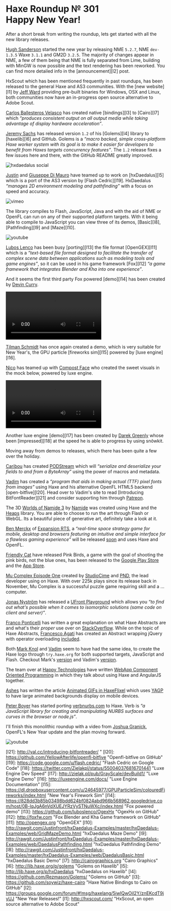 [_template]: ../templates/roundup.html
[date]: / "2015-01-04 11:12:00"
[modified]: / "2015-01-04 20:12:00"
[published]: / "2015-01-04 20:12:00"
[“”]: a ""
# Haxe Roundup № 301<br/>Happy New Year!

After a short break from writing the roundup, lets get started with all the new 
library releases.

[Hugh Sanderson][tw1] started the new year by releasing NME `5.2.7`, NME `dev-1.3.5`
Waxe `3.1.1` and GM2D `3.2.5`. The majority of changes appear in NME, a few of them
being that NME is fully separated from Lime, building with MinGW is now possible and
the text rendering has been reworked. You can find more detailed info in the 
[announcement][l2] post.

HxScout which has been mentioned frequently in past roundups, has been released to
the general Haxe and AS3 communities. With the [new website][l1] by [Jeff Ward][tw2] 
providing pre-built binaries for Windows, OSX and Linux, both communities now have
an in-progress open source alternative to Adobe Scout.

[Carlos Ballesteros Velasco][gh1] has created native [bindings][l3] to [Cairo][l7]
which _“produces consistent output on all output media while taking advantage of 
display hardware acceleration”_.

[Jeremy Sachs][tw3] has released version `1.2` of his [Golems][l4] library to 
[haxelib][l6] and GitHub. Golems is a _“macro backed, simple cross-platform Haxe 
worker system with its goal is to make it easier for developers to benefit 
from Haxes targets concurrency features”_. The `1.2` release fixes a few issues here 
and there, with the GitHub README greatly improved.

![hxdaedalus social](/img/301/hxdaedalus.png)

[Justin][gh2] and [Giuseppe Di Mauro][gh3] have teamed up to work on [hxDaedalus][l5]
which is a port of the AS3 version by [Flash Cedric][l19]. HxDaedalus 
_“manages 2D environment modeling and pathfinding”_ with a focus on 
speed and accuracy.

![vimeo](115900961)

The library compiles to Flash, JavaScript, Java and with the aid of NME or OpenFL
can run on any of their supported platform targets. With it being able to compile
to JavaScript you can view three of its demos, [Basic][l8], [Pathfinding][l9] and
[Maze][l10].

![youtube](DPr7dwucTVw)

[Lubos Lenco][tw4] has been busy [porting][l13] the file format [OpenGEX][l11] 
which is a _“text-based file format designed to facilitate the transfer of 
complex scene data between applications such as modeling tools and game engines”_,
so it can be used in his game framework [Fox][l12] _“a game framework that 
integrates Blender and Kha into one experience”_.

And it seems the first third party Fox powered [demo][l14] has been created by 
[Devin Curry][tw5].

![fox demo](/img/301/fox_demo.mp4 "Fox Demo by @Devination3D")

[Tilman Schmidt][tw6] has once again created a demo, which is very suitable for 
New Year's, the GPU particle [fireworks sim][l15] powered by [luxe engine][l16].

[Nico][tw7] has teamed up with [Compost Face][tw8] who created the sweet visuals
in the mock below, powered by luxe engine.

![luxe mock](/img/301/nico_demo.mp4 "Luxe engine demo by @nico_m__ and @orbitantlers")

Another luxe engine [demo][l17] has been created by [Darek Greenly][tw9] whose been
[impressed][l18] at the speed he is able to progress by using snõwkit.

Moving away from demos to releases, which there has been quite a few over the
holiday.

[Caribou][tw13] has created [PODStream][l32] which will _“serialize and deserialize 
your fields to and from a ByteArray”_ using the power of macros and metadata.

[Vadim][gh4] has created a _“program that aids in making actual (TTF) pixel fonts 
from images”_ using Haxe and his alternative OpenFL HTML5 backend 
[open-bitfive][l20]. Head over to Vadim's site to read 
[Introducing BitFontReader][l21] and consider supporting him through [Patreon][l22].

The 3D [Worlds of Namide 3][l23] by [Namide][l24] was created using Haxe and the
[Heaps][l25] library. You are able to choose to run the art through Flash or WebGL. 
Its a beautiful piece of generative art, definitely take a look at it.

[Ben Merckx][tw11] of [Expansion RTS][l27], a _“real-time space strategy game for 
mobile, desktop and browsers featuring an intuitive and simple interface for a 
flawless gaming experience”_ will be released [soon][l28] and uses Haxe and OpenFL.

[Friendly Cat][l29] have released Pink Birds, a game with the goal of shooting the
pink birds, not the blue ones, has been released to the [Google Play Store][l30] and
the [App Store][l31].

[Mu Complex Episode One][l41] created by [StudioCime][l42] and [PND][tw20], the 
lead developer using on Haxe. With over 225k plays since its release back in
November, Mu Complex is a successful puzzle game requiring skill
and a ... computer.

[Jonas Nyström][tw10] has released a [UFront Playground][l26] which allows you
_“to find out what's possible when it comes to isomorphic solutions (same code on 
client and server)”_.

[Franco Ponticelli][tw14] has written a great explanation on what Haxe Abstracts are
and what's their _proper_ use over on [StackOverflow][l33]. While on the topic of
Haxe Abstracts, [Francesco Agati][tw15] has created an Abstract wrapping jQuery
with operator overloading [included][l34].

Both [Mark Knol][tw16] and [Vadim][gh4] seem to have had the same idea, to
create the Haxe logo through `try.haxe.org` for both supported targets, JavaScript
and Flash. Checkout Mark's [version][l35] and Vadim's [version][l36].

The team over at [Happy Technologies][tw17] have written 
[WebApp Component Oriented Programming][l37] in which they talk about using Haxe
and AngularJS together.

[Ashes][tw18] has written the article [Animated GIFs in HaxeFlixel][l38] which
uses [YAGP][l39] to have large animated backgrounds display on mobile devices.

[Peter Boyer][tw19] has started porting [verbnurbs.com][l40] to Haxe. Verb
is _“a JavaScript library for creating and manipulating NURBS surfaces and
curves in the browser or node.js”_.

I'll finish this monolithic roundup with a video from [Joshua Granick][tw12], OpenFL's
New Year update and the plan moving forward.

![youtube](yQGrF2GiNcQ)

[gh4]: https://github.com/YellowAfterlife "@YellowAfterlife on GitHub"
[gh3]: https://github.com/azrafe7 "@azrafe7 on GitHub"
[gh2]: https://github.com/Justinfront "@Justinfront on GitHub"
[gh1]: https://github.com/soywiz "@soywiz on GitHub"

[tw20]: https://twitter.com/PND_ "@PND_ on Twitter"
[tw19]: https://twitter.com/ptrbyr "@ptrbyr on Twitter"
[tw18]: https://twitter.com/ashes999 "@ashes999 on Twitter"
[tw17]: https://twitter.com/agence_happy "@agence_happy on Twitter"
[tw16]: https://twitter.com/mknol "@mknol on Twitter"
[tw15]: https://twitter.com/sa_su_ke "@sa_su_ke on Twitter"
[tw14]: https://twitter.com/fponticelli "@fponticelli on Twitter"
[tw13]: https://twitter.com/caribouloche "@caribouloche on Twitter"
[tw12]: https://twitter.com/singmajesty "@singmajesty on Twitter"
[tw11]: https://twitter.com/benmerckx "@benmerckx on Twitter"
[tw10]: https://twitter.com/cambiatajonas "@cambiatajonas on Twitter"
[tw9]: https://twitter.com/Zielakpl "@Zielakpl on Twitter"
[tw8]: https://twitter.com/orbitantlers "@orbitantlers on Twitter"
[tw7]: https://twitter.com/nico_m__ "@nico_m__ on Twitter"
[tw6]: https://twitter.com/KeyMaster_ "@KeyMaster_ on Twitter"
[tw5]: https://twitter.com/Devination3D "@Devination3D on Twitter"
[tw4]: https://twitter.com/luboslenco "@luboslenco on Twitter"
[tw3]: https://twitter.com/rezmason "@rezmason on Twitter"
[tw2]: https://twitter.com/Jeff__Ward "@Jeff__Ward on Twitter"
[tw1]: https://twitter.com/gamehaxe "@gamehaxe on Twitter"

[l42]: http://www.studiocime.com/ "StudioCime"
[l41]: http://www.kongregate.com/games/studiocime/mu-complex-episode-one "Mu Complex on Kongregate"
[l40]: http://verbnurbs.com "Verb - A CAD library for the Web"
[l39]: https://github.com/Yanrishatum/yagp "YAGP on GitHub"
[l38]: http://haxers.herokuapp.com/2014/animated-gifs-in-haxeflixel/ "Animated GIFs in HaxeFlixel"
[l37]: http://happy-technologies.com/webapp-programmation-orientee-composant/ "WebApp Component Oriented Programming"
[l36]: http://try.haxe.org/#BF961 "Drawing the Haxe Logo"
[l35]: http://try.haxe.org/#fF62D "Drawing the Haxe Logo"
[l34]: http://try.haxe.org/#412C6 "Abstract jQuery"
[l33]: https://stackoverflow.com/questions/27642935/proper-uses-for-abstracts "The Proper uses for Haxe Abstracts on StackOverflow"
[l32]: https://github.com/Dvergar/PODStream "PODStream on GitHub"
[l31]: http://www.appstore.com/pinkbirds "Pink Birds on the Apple App Store"
[l30]: https://play.google.com/store/apps/details?id=com.friendlycat.pinkbirds "Pink Birds on the Google Play Store"
[l29]: http://www.friendlycat.com.au/ "Friendly Cat"
[l28]: https://twitter.com/benmerckx/status/549517260273225728 "Expansion RTS releasing soon"
[l27]: http://www.expansionrts.com "Expansion RTS"
[l26]: https://github.com/cambiata/ufront-iso "UFront ISO on GitHub"
[l25]: https://github.com/ncannasse/heaps/ "Heaps on Twitter"
[l24]: http://namide.com/en/about "About Namide"
[l23]: http://world.namide.com/v3/ "The Worlds of Namide 3"
[l22]: http://www.patreon.com/yellowafterlife "Vadim on Patreon"
[l21]: http://yal.cc/introducing-bitfontreader/ "
[l20]: https://github.com/YellowAfterlife/openfl-bitfive "Openfl-bitfive on GitHub"
[l19]: https://code.google.com/u/flash.cedric/ "Flash Cedric on Google Code"
[l18]: https://twitter.com/Zielakpl/status/550040376816701441 "Luxe Engine Dev Speed"
[l17]: http://zielak.pl/pub/GrayScale/devBuild1/ "Luxe Engine Demo"
[l16]: http://luxeengine.com/docs/ "Luxe Engine Documentation"
[l15]: https://dl.dropboxusercontent.com/u/24645977/GPUParticleSim/colouredFireworks/index.html "New Year's Firework Sim"
[l14]: https://828dd3b85b03498bdd624bf0824abd966b568962.googledrive.com/host/0B-lqJgA6nVdXUEJYRzVySTNuWXc/index.html "Fox powered demo"
[l13]: https://github.com/luboslenco/OgexHx "OgexHx on GitHub"
[l12]: http://foxfw.com "Fox Blender and Kha Game framework on GitHub"
[l11]: http://opengex.org "OpenGEX"
[l10]: http://rawgit.com/Justinfront/hxDaedalus-Examples/master/hxDaedalus-Examples/web/GridMazeDemo.html "hxDaedalus Maze Demo"
[l9]: http://rawgit.com/Justinfront/hxDaedalus-Examples/master/hxDaedalus-Examples/web/DaedalusPathfinding.html "hxDaedalus Pathfinding Demo"
[l8]: http://rawgit.com/Justinfront/hxDaedalus-Examples/master/hxDaedalus-Examples/web/DaedalusBasic.html "hxDaedalus Basic Demo"
[l7]: http://cairographics.org "Cairo Graphics"
[l6]: http://lib.haxe.org/p/golems "Golems on Haxelib"
[l5]: http://lib.haxe.org/p/hxDaedalus "hxDaedalus on Haxelib"
[l4]: https://github.com/Rezmason/Golems/ "Golems on GitHub"
[l3]: https://github.com/soywiz/haxe-cairo "Haxe Native Bindings to Cairo on GitHub"
[l2]: https://groups.google.com/forum/#!msg/haxelang/5iwIQwOil2Y/znEKcdT9jyUJ "New Year Releases!"
[l1]: http://hxscout.com/ "HxScout, an open source alternative to Adobe Scout"
